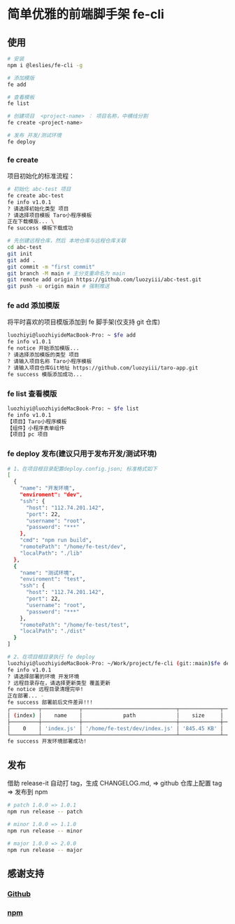 # 简单优雅的前端脚手架 fe-cli

## 使用

```bash
# 安装
npm i @leslies/fe-cli -g

# 添加模版
fe add

# 查看模板
fe list

# 创建项目  <project-name> ： 项目名称，中横线分割
fe create <project-name>

# 发布 开发/测试环境
fe deploy
```

### fe create <project-name>

项目初始化的标准流程：

```bash
# 初始化 abc-test 项目
fe create abc-test
fe info v1.0.1
? 请选择初始化类型 项目
? 请选择项目模板 Taro小程序模板
正在下载模版... \
fe success 模板下载成功

# 先创建远程仓库，然后 本地仓库与远程仓库关联
cd abc-test
git init
git add .
git commit -m "first commit"
git branch -M main # 主分支重命名为 main
git remote add origin https://github.com/luozyiii/abc-test.git
git push -u origin main # 强制推送

```

### fe add 添加模版

将平时喜欢的项目模版添加到 fe 脚手架(仅支持 git 仓库)

```bash
luozhiyi@luozhiyideMacBook-Pro: ~ $fe add
fe info v1.0.1
fe notice 开始添加模版...
? 请选择添加模版的类型 项目
? 请输入项目名称 Taro小程序模板
? 请输入项目仓库Git地址 https://github.com/luozyiii/taro-app.git
fe success 模版添加成功...
```

### fe list 查看模版

```bash
luozhiyi@luozhiyideMacBook-Pro: ~ $fe list
fe info v1.0.1
【项目】Taro小程序模板
【组件】小程序表单组件
【项目】pc 项目
```

### fe deploy 发布(建议只用于发布开发/测试环境)

```bash
# 1、在项目根目录配置deploy.config.json; 标准格式如下
[
  {
    "name": "开发环境",
    "enviroment": "dev",
    "ssh": {
      "host": "112.74.201.142",
      "port": 22,
      "username": "root",
      "password": "***"
    },
    "cmd": "npm run build",
    "romotePath": "/home/fe-test/dev",
    "localPath": "./lib"
  },
  {
    "name": "测试环境",
    "enviroment": "test",
    "ssh": {
      "host": "112.74.201.142",
      "port": 22,
      "username": "root",
      "password": "***"
    },
    "romotePath": "/home/fe-test/test",
    "localPath": "./dist"
  }
]

# 2、在项目根目录执行 fe deploy
luozhiyi@luozhiyideMacBook-Pro: ~/Work/project/fe-cli (git::main)$fe deploy
fe info v1.0.1
? 请选择部署的环境 开发环境
? 远程目录存在，请选择更新类型 覆盖更新
fe notice 远程目录清理完毕!
正在部署... -
fe success 部署前后文件差异!!!
┌─────────┬────────────┬──────────────────────────────┬─────────────┬────────────────────────────────┐
│ (index) │    name    │             path             │    size     │              diff              │
├─────────┼────────────┼──────────────────────────────┼─────────────┼────────────────────────────────┤
│    0    │ 'index.js' │ '/home/fe-test/dev/index.js' │ '845.45 KB' │ '变小: 895.65 KB => 845.45 KB' │
└─────────┴────────────┴──────────────────────────────┴─────────────┴────────────────────────────────┘
fe success 开发环境部署成功!
```

## 发布

借助 release-it 自动打 tag，生成 CHANGELOG.md, => github 仓库上配置 tag => 发布到 npm

```bash
# patch 1.0.0 => 1.0.1
npm run release -- patch

# minor 1.0.0 => 1.1.0
npm run release -- minor

# major 1.0.0 => 2.0.0
npm run release -- major
```

## 感谢支持

### [Github](https://github.com/luozyiii/fe-cli)

### [npm](https://www.npmjs.com/package/@leslies/fe-cli)
